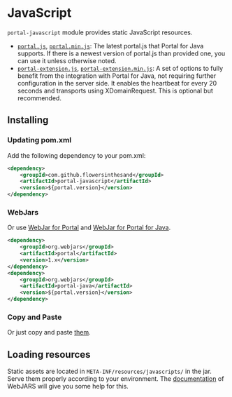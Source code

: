 # JavaScript
`portal-javascript` module provides static JavaScript resources.

* [`portal.js`](https://github.com/flowersinthesand/portal-java/blob/master/javascript/src/main/resources/META-INF/resources/javascripts/portal.js), [`portal.min.js`](https://github.com/flowersinthesand/portal-java/blob/master/javascript/src/main/resources/META-INF/resources/javascripts/portal.min.js): The latest portal.js that Portal for Java supports. If there is a newest version of portal.js than provided one, you can use it unless otherwise noted.
* [`portal-extension.js`](https://github.com/flowersinthesand/portal-java/blob/master/javascript/src/main/resources/META-INF/resources/javascripts/portal-extension.js), [`portal-extension.min.js`](https://github.com/flowersinthesand/portal-java/blob/master/javascript/src/main/resources/META-INF/resources/javascripts/portal-extension.min.js): A set of options to fully benefit from the integration with Portal for Java, not requiring further configuration in the server side. It enables the heartbeat for every 20 seconds and transports using XDomainRequest. This is optional but recommended.
 
## Installing
### Updating pom.xml
Add the following dependency to your pom.xml:
```xml
<dependency>
    <groupId>com.github.flowersinthesand</groupId>
    <artifactId>portal-javascript</artifactId>
    <version>${portal.version}</version>
</dependency>
```

### WebJars
Or use [WebJar for Portal](https://github.com/webjars/portal) and [WebJar for Portal for Java](https://github.com/webjars/portal-java). 

```xml
<dependency>
    <groupId>org.webjars</groupId>
    <artifactId>portal</artifactId>
    <version>1.x</version>
</dependency>
<dependency>
    <groupId>org.webjars</groupId>
    <artifactId>portal-java</artifactId>
    <version>${portal.version}</version>
</dependency>
```

### Copy and Paste
Or just copy and paste [them](https://github.com/flowersinthesand/portal-java/tree/master/javascript/src/main/resources/META-INF/resources/javascripts).

## Loading resources
Static assets are located in `META-INF/resources/javascripts/` in the jar. Serve them properly according to your environment. The [documentation](http://www.webjars.org/documentation) of WebJARS will give you some help for this.
